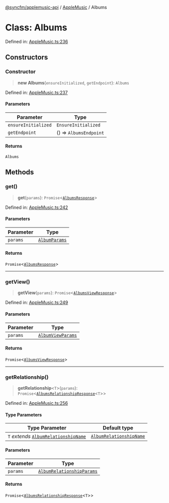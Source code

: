 [@syncfm/applemusic-api](../../../../globals.md) / [AppleMusic](../index.md) / Albums

# Class: Albums

Defined in: [AppleMusic.ts:236](https://github.com/sync-fm/applemusic-api/blob/9471caba6a6b5bc92263ffc6e5d9c04672ec1f7f/src/AppleMusic.ts#L236)

## Constructors

### Constructor

> **new Albums**(`ensureInitialized`, `getEndpoint`): `Albums`

Defined in: [AppleMusic.ts:237](https://github.com/sync-fm/applemusic-api/blob/9471caba6a6b5bc92263ffc6e5d9c04672ec1f7f/src/AppleMusic.ts#L237)

#### Parameters

| Parameter | Type |
| ------ | ------ |
| `ensureInitialized` | `EnsureInitialized` |
| `getEndpoint` | () => `AlbumsEndpoint` |

#### Returns

`Albums`

## Methods

### get()

> **get**(`params`): `Promise`\<[`AlbumsResponse`](../namespaces/AlbumsTypes/interfaces/AlbumsResponse.md)\>

Defined in: [AppleMusic.ts:242](https://github.com/sync-fm/applemusic-api/blob/9471caba6a6b5bc92263ffc6e5d9c04672ec1f7f/src/AppleMusic.ts#L242)

#### Parameters

| Parameter | Type |
| ------ | ------ |
| `params` | [`AlbumParams`](../namespaces/AlbumsTypes/interfaces/AlbumParams.md) |

#### Returns

`Promise`\<[`AlbumsResponse`](../namespaces/AlbumsTypes/interfaces/AlbumsResponse.md)\>

***

### getView()

> **getView**(`params`): `Promise`\<[`AlbumsViewResponse`](../namespaces/AlbumsTypes/interfaces/AlbumsViewResponse.md)\>

Defined in: [AppleMusic.ts:249](https://github.com/sync-fm/applemusic-api/blob/9471caba6a6b5bc92263ffc6e5d9c04672ec1f7f/src/AppleMusic.ts#L249)

#### Parameters

| Parameter | Type |
| ------ | ------ |
| `params` | [`AlbumViewParams`](../namespaces/AlbumsTypes/interfaces/AlbumViewParams.md) |

#### Returns

`Promise`\<[`AlbumsViewResponse`](../namespaces/AlbumsTypes/interfaces/AlbumsViewResponse.md)\>

***

### getRelationship()

> **getRelationship**\<`T`\>(`params`): `Promise`\<[`AlbumsRelationshipResponse`](../namespaces/AlbumsTypes/interfaces/AlbumsRelationshipResponse.md)\<`T`\>\>

Defined in: [AppleMusic.ts:256](https://github.com/sync-fm/applemusic-api/blob/9471caba6a6b5bc92263ffc6e5d9c04672ec1f7f/src/AppleMusic.ts#L256)

#### Type Parameters

| Type Parameter | Default type |
| ------ | ------ |
| `T` *extends* [`AlbumRelationshipName`](../namespaces/AlbumsTypes/type-aliases/AlbumRelationshipName.md) | [`AlbumRelationshipName`](../namespaces/AlbumsTypes/type-aliases/AlbumRelationshipName.md) |

#### Parameters

| Parameter | Type |
| ------ | ------ |
| `params` | [`AlbumRelationshipParams`](../namespaces/AlbumsTypes/interfaces/AlbumRelationshipParams.md) |

#### Returns

`Promise`\<[`AlbumsRelationshipResponse`](../namespaces/AlbumsTypes/interfaces/AlbumsRelationshipResponse.md)\<`T`\>\>
